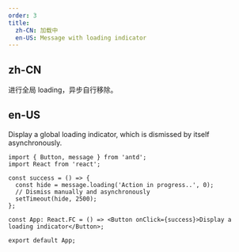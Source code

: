 ```yaml
---
order: 3
title:
  zh-CN: 加载中
  en-US: Message with loading indicator
---
```


## zh-CN

进行全局 loading，异步自行移除。

## en-US

Display a global loading indicator, which is dismissed by itself asynchronously.

```tsx
import { Button, message } from 'antd';
import React from 'react';

const success = () => {
  const hide = message.loading('Action in progress..', 0);
  // Dismiss manually and asynchronously
  setTimeout(hide, 2500);
};

const App: React.FC = () => <Button onClick={success}>Display a loading indicator</Button>;

export default App;
```
